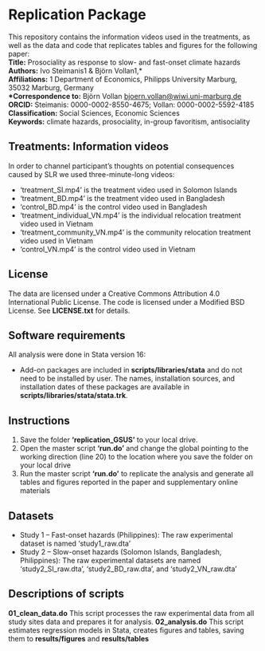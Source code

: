 # Replication Package
This repository contains the information videos used in the treatments, as well as the data and code that replicates tables and figures for the following paper: <br>
__Title:__ Prosociality as response to slow- and fast-onset climate hazards <br>
__Authors:__ Ivo Steimanis1 & Björn Vollan1,* <br>
__Affiliations:__ 1 Department of Economics, Philipps University Marburg, 35032 Marburg, Germany <br>
__*Correspondence to:__ Björn Vollan bjoern.vollan@wiwi.uni-marburg.de <br>
__ORCID:__ Steimanis: 0000-0002-8550-4675; Vollan: 0000-0002-5592-4185 <br>
__Classification:__ Social Sciences, Economic Sciences <br>
__Keywords:__ climate hazards, prosociality, in-group favoritism, antisociality <br>

## Treatments: Information videos
In order to channel participant’s thoughts on potential consequences caused by SLR we used three-minute-long videos:
- ‘treatment_SI.mp4’ is the treatment video used in Solomon Islands 
- ‘treatment_BD.mp4’ is the treatment video used in Bangladesh
- ‘control_BD.mp4’ is the control video used in Bangladesh
- ‘treatment_individual_VN.mp4’ is the individual relocation treatment video used in Vietnam
- ‘treatment_community_VN.mp4’ is the community relocation treatment video used in Vietnam
- ‘control_VN.mp4’ is the control video used in Vietnam

## License
The data are licensed under a Creative Commons Attribution 4.0 International Public License. The code is licensed under a Modified BSD License. See __LICENSE.txt__ for details.

## Software requirements
All analysis were done in Stata version 16:
- Add-on packages are included in __scripts/libraries/stata__ and do not need to be installed by user. The names, installation sources, and installation dates of these packages are available in __scripts/libraries/stata/stata.trk__.

## Instructions
1.	Save the folder __‘replication_GSUS’__ to your local drive.
2.	Open the master script __‘run.do’__ and change the global pointing to the working direction (line 20) to the location where you save the folder on your local drive 
3.	Run the master script __‘run.do’__  to replicate the analysis and generate all tables and figures reported in the paper and supplementary online materials

## Datasets
- Study 1 – Fast-onset hazards (Philippines): The raw experimental dataset is named ‘study1_raw.dta’
- Study 2 – Slow-onset hazards (Solomon Islands, Bangladesh, Philippines): The raw experimental datasets are named ‘study2_SI_raw.dta’, ‘study2_BD_raw.dta’, and ‘study2_VN_raw.dta’

## Descriptions of scripts
__01_clean_data.do__ 
This script processes the raw experimental data from all study sites data and prepares it for analysis.
__02_analysis.do__
This script estimates regression models in Stata, creates figures and tables, saving them to __results/figures__ and __results/tables__

